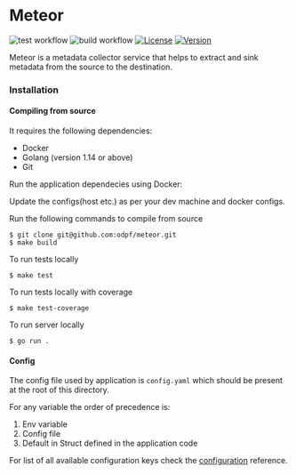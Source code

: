 # Meteor

![test workflow](https://github.com/odpf/meteor/actions/workflows/test.yml/badge.svg)
![build workflow](https://github.com/odpf/meteor/actions/workflows/build.yml/badge.svg)
[![License](https://img.shields.io/badge/License-Apache%202.0-blue.svg?logo=apache)](LICENSE)
[![Version](https://img.shields.io/github/v/release/odpf/meteor?logo=semantic-release)](Version)

Meteor is a metadata collector service that helps to extract and sink metadata from the source to the destination.

### Installation

#### Compiling from source

It requires the following dependencies:

* Docker
* Golang (version 1.14 or above)
* Git

Run the application dependecies using Docker:

Update the configs(host etc.) as per your dev machine and docker configs.

Run the following commands to compile from source

```
$ git clone git@github.com:odpf/meteor.git
$ make build
```

To run tests locally

```
$ make test
```

To run tests locally with coverage

```
$ make test-coverage
```

To run server locally

```
$ go run .
```

#### Config

The config file used by application is `config.yaml` which should be present at the root of this directory.

For any variable the order of precedence is:

1. Env variable
2. Config file
3. Default in Struct defined in the application code

For list of all available configuration keys check the [configuration](docs/reference/configuration.md) reference.
